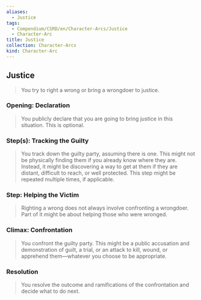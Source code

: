 ```yaml
---
aliases:
  - Justice
tags:
  - Compendium/CSRD/en/Character-Arcs/Justice
  - Character-Arc
title: Justice
collection: Character-Arcs
kind: Character-Arc
---
```

## Justice
>You try to right a wrong or bring a wrongdoer to justice. 
### Opening: Declaration  
>You publicly declare that you are going to bring justice in this situation. This is optional.
### Step(s): Tracking the Guilty  
>You track down the guilty party, assuming there is one. This might not be physically finding them if you already know where they are. Instead, it might be discovering a way to get at them if they are distant, difficult to reach, or well protected. This step might be repeated multiple times, if applicable.
### Step: Helping the Victim  
>Righting a wrong does not always involve confronting a wrongdoer. Part of it might be about helping those who were wronged.
### Climax: Confrontation  
>You confront the guilty party. This might be a public accusation and demonstration of guilt, a trial, or an attack to kill, wound, or apprehend them—whatever you choose to be appropriate. 
### Resolution  
>You resolve the outcome and ramifications of the confrontation and decide what to do next.